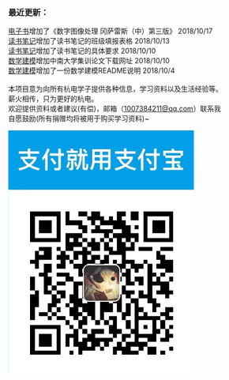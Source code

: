 ### 最近更新：</br>
[电子书](https://github.com/FengGuanxi/HDU-Experience/tree/master/%E5%AD%A6%E4%B9%A0/%E7%94%B5%E5%AD%90%E4%B9%A6)增加了《数字图像处理 冈萨雷斯（中）第三版》 2018/10/17</br>
[读书笔记](https://github.com/FengGuanxi/HDU-Experience/tree/master/%E6%9D%82%E9%A1%B9)增加了读书笔记的班级填报表格 2018/10/13</br>
[读书笔记](https://github.com/FengGuanxi/HDU-Experience/tree/master/%E6%9D%82%E9%A1%B9/%E5%85%B3%E4%BA%8E%E8%AF%BB%E4%B9%A6%E7%AC%94%E8%AE%B0)增加了读书笔记的具体要求 2018/10/10 </br>
[数学建模](https://github.com/FengGuanxi/HDU-Experience/tree/master/%E5%AD%A6%E4%B9%A0/%E6%95%B0%E5%AD%A6%E5%BB%BA%E6%A8%A1)增加中南大学集训论文下载网址 2018/10/10</br>
[数学建模](https://github.com/FengGuanxi/HDU-Experience/tree/master/%E5%AD%A6%E4%B9%A0/%E6%95%B0%E5%AD%A6%E5%BB%BA%E6%A8%A1)增加了一份数学建模README说明 2018/10/4</br>
</br>
本项目意为向所有杭电学子提供各种信息，学习资料以及生活经验等。</br>
薪火相传，只为更好的杭电。</br>
欢迎提供资料或者建议(有偿)，邮箱（1007384211@qq.com）联系我</br>
自愿鼓励(所有捐赠均将被用于购买学习资料)~

![支付宝](https://raw.githubusercontent.com/FengGuanxi/GitHub-/master/%E6%94%AF%E4%BB%98%E5%AE%9D.jpg)


